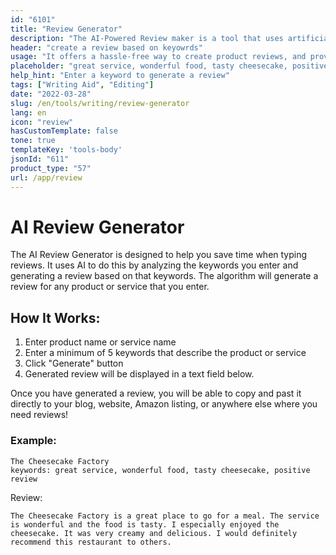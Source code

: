 ```yaml
---
id: "6101"
title: "Review Generator"
description: "The AI-Powered Review maker is a tool that uses artificial intelligence to help speed up the review process. It is based on keyword input and can automatically generate reviews for products. This makes it a great tool for reviewers who are busy and need to get their reviews done quickly."
header: "create a review based on keyowrds"
usage: "It offers a hassle-free way to create product reviews, and provides users with a quick and easy way to generate reviews"
placeholder: "great service, wonderful food, tasty cheesecake, positive review"
help_hint: "Enter a keyword to generate a review"
tags: ["Writing Aid", "Editing"]
date: "2022-03-28"
slug: /en/tools/writing/review-generator
lang: en
icon: "review"
hasCustomTemplate: false
tone: true
templateKey: 'tools-body'
jsonId: "611"
product_type: "57"
url: /app/review
---
```


# AI Review Generator

The AI Review Generator is designed to help you save time when typing reviews. It uses AI to do this by analyzing the keywords you enter and generating a review based on that keywords. The algorithm will generate a review for any product or service that you enter.


## How It Works:

1. Enter product name or service name
2. Enter a minimum of 5 keywords that describe the product or service
3. Click "Generate" button
4. Generated review will be displayed in a text field below.


Once you have generated a review, you will be able to copy and past it directly to your blog, website, Amazon listing, or anywhere else where you need reviews!



### Example:

```
The Cheesecake Factory
keywords: great service, wonderful food, tasty cheesecake, positive review
```


Review:

```
The Cheesecake Factory is a great place to go for a meal. The service is wonderful and the food is tasty. I especially enjoyed the cheesecake. It was very creamy and delicious. I would definitely recommend this restaurant to others.
```